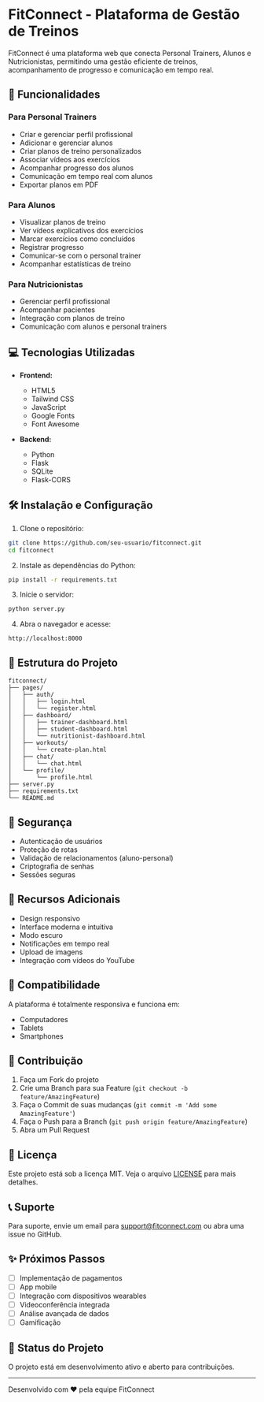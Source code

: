 # FitConnect - Plataforma de Gestão de Treinos

FitConnect é uma plataforma web que conecta Personal Trainers, Alunos e Nutricionistas, permitindo uma gestão eficiente de treinos, acompanhamento de progresso e comunicação em tempo real.

## 🚀 Funcionalidades

### Para Personal Trainers
- Criar e gerenciar perfil profissional
- Adicionar e gerenciar alunos
- Criar planos de treino personalizados
- Associar vídeos aos exercícios
- Acompanhar progresso dos alunos
- Comunicação em tempo real com alunos
- Exportar planos em PDF

### Para Alunos
- Visualizar planos de treino
- Ver vídeos explicativos dos exercícios
- Marcar exercícios como concluídos
- Registrar progresso
- Comunicar-se com o personal trainer
- Acompanhar estatísticas de treino

### Para Nutricionistas
- Gerenciar perfil profissional
- Acompanhar pacientes
- Integração com planos de treino
- Comunicação com alunos e personal trainers

## 💻 Tecnologias Utilizadas

- **Frontend:**
  - HTML5
  - Tailwind CSS
  - JavaScript
  - Google Fonts
  - Font Awesome

- **Backend:**
  - Python
  - Flask
  - SQLite
  - Flask-CORS

## 🛠️ Instalação e Configuração

1. Clone o repositório:
```bash
git clone https://github.com/seu-usuario/fitconnect.git
cd fitconnect
```

2. Instale as dependências do Python:
```bash
pip install -r requirements.txt
```

3. Inicie o servidor:
```bash
python server.py
```

4. Abra o navegador e acesse:
```
http://localhost:8000
```

## 📁 Estrutura do Projeto

```
fitconnect/
├── pages/
│   ├── auth/
│   │   ├── login.html
│   │   └── register.html
│   ├── dashboard/
│   │   ├── trainer-dashboard.html
│   │   ├── student-dashboard.html
│   │   └── nutritionist-dashboard.html
│   ├── workouts/
│   │   └── create-plan.html
│   ├── chat/
│   │   └── chat.html
│   └── profile/
│       └── profile.html
├── server.py
├── requirements.txt
└── README.md
```

## 🔐 Segurança

- Autenticação de usuários
- Proteção de rotas
- Validação de relacionamentos (aluno-personal)
- Criptografia de senhas
- Sessões seguras

## 🌟 Recursos Adicionais

- Design responsivo
- Interface moderna e intuitiva
- Modo escuro
- Notificações em tempo real
- Upload de imagens
- Integração com vídeos do YouTube

## 📱 Compatibilidade

A plataforma é totalmente responsiva e funciona em:
- Computadores
- Tablets
- Smartphones

## 🤝 Contribuição

1. Faça um Fork do projeto
2. Crie uma Branch para sua Feature (`git checkout -b feature/AmazingFeature`)
3. Faça o Commit de suas mudanças (`git commit -m 'Add some AmazingFeature'`)
4. Faça o Push para a Branch (`git push origin feature/AmazingFeature`)
5. Abra um Pull Request

## 📄 Licença

Este projeto está sob a licença MIT. Veja o arquivo [LICENSE](LICENSE) para mais detalhes.

## 📞 Suporte

Para suporte, envie um email para support@fitconnect.com ou abra uma issue no GitHub.

## ✨ Próximos Passos

- [ ] Implementação de pagamentos
- [ ] App mobile
- [ ] Integração com dispositivos wearables
- [ ] Videoconferência integrada
- [ ] Análise avançada de dados
- [ ] Gamificação

## 🎯 Status do Projeto

O projeto está em desenvolvimento ativo e aberto para contribuições.

---

Desenvolvido com ❤️ pela equipe FitConnect
